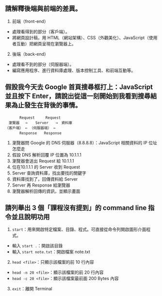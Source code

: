## 請解釋後端與前端的差異。

1. 前端（front-end）
- 處理看得到的部分（客戶端）。
- 將網頁設計稿，用 HTML（網站架構）、CSS（外觀美化）、JavaScript（使用者互動）把網頁呈現在瀏覽器上。

2. 後端（back-end）
- 處理看不到的部分（伺服器端）。
- 編寫應用程序、進行資料庫處理、版本控制工具、和前端互動等。

## 假設我今天去 Google 首頁搜尋框打上：JavaScript 並且按下 Enter，請說出從這一刻開始到我看到搜尋結果為止發生在背後的事情。

```
　　　　Request　　　Request　
　瀏覽器 　→ 　 Server　　→　資料庫
（客戶端） ← （伺服器端） ←
　　　　Response　　Response　
```

1. 瀏覽器問 Google 的 DNS 伺服器（8.8.8.8）：JavaScript 相關資料的 IP 位址怎麼走
2. 假設 DNS 解析回覆 IP 位置為 10.1.1.1
3. 瀏覽器會送出 Request 給 10.1.1.1
4. 位在10.1.1.1 的 Server 收到 Request
5. Server 查詢資料庫，找出要找的關鍵字
6. 資料庫找到了，回傳資料給 Server
7. Server 再 Response 給瀏覽器
8. 瀏覽器解析回傳的資訊，並顯示畫面

## 請列舉出 3 個「課程沒有提到」的 command line 指令並且說明功用

1.  `start`：用來開啟特定檔案、目錄、程式。可直接從命令列開啟圖形介面程式。

- 輸入 `start .`：開啟該目錄
- 輸入 `start note.txt`：開啟檔案 note.txt

2. `head <file>`：只顯示該檔案的前 10 行內容
- `head -n 20 <file>`：顯示該檔案的前 20 行內容
- `head -c 20 <file>`：顯示該檔案最前面 200 Bytes 內容

3. `exit`：離開 Terminal
